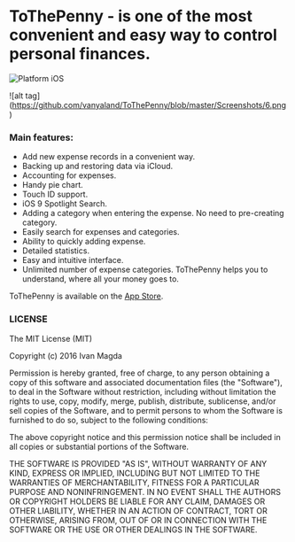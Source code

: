 # ToThePenny - is one of the most convenient and easy way to control personal finances.

![Platform iOS](https://img.shields.io/badge/platform-iOS-blue.svg)

![alt tag] (https://github.com/vanyaland/ToThePenny/blob/master/Screenshots/6.png)

### Main features:

- Add new expense records in a convenient way.
- Backing up and restoring data via iCloud.
- Accounting for expenses.
- Handy pie chart.
- Touch ID support.
- iOS 9 Spotlight Search.
- Adding a category when entering the expense. No need to pre-creating category.
- Easily search for expenses and categories.
- Ability to quickly adding expense.
- Detailed statistics.
- Easy and intuitive interface.
- Unlimited number of expense categories.
ToThePenny helps you to understand, where all your money goes to.

ToThePenny is available on the [App Store](https://itunes.apple.com/app/tothepenny/id994476075).

### LICENSE

The MIT License (MIT)

Copyright (c) 2016 Ivan Magda

Permission is hereby granted, free of charge, to any person obtaining a copy
of this software and associated documentation files (the "Software"), to deal
in the Software without restriction, including without limitation the rights
to use, copy, modify, merge, publish, distribute, sublicense, and/or sell
copies of the Software, and to permit persons to whom the Software is
furnished to do so, subject to the following conditions:

The above copyright notice and this permission notice shall be included in all
copies or substantial portions of the Software.

THE SOFTWARE IS PROVIDED "AS IS", WITHOUT WARRANTY OF ANY KIND, EXPRESS OR
IMPLIED, INCLUDING BUT NOT LIMITED TO THE WARRANTIES OF MERCHANTABILITY,
FITNESS FOR A PARTICULAR PURPOSE AND NONINFRINGEMENT. IN NO EVENT SHALL THE
AUTHORS OR COPYRIGHT HOLDERS BE LIABLE FOR ANY CLAIM, DAMAGES OR OTHER
LIABILITY, WHETHER IN AN ACTION OF CONTRACT, TORT OR OTHERWISE, ARISING FROM,
OUT OF OR IN CONNECTION WITH THE SOFTWARE OR THE USE OR OTHER DEALINGS IN THE
SOFTWARE.
